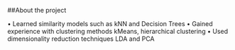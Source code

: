 ##About the project

• Learned similarity models such as kNN and Decision Trees
• Gained experience with clustering methods kMeans, hierarchical clustering
• Used dimensionality reduction techniques LDA and PCA
